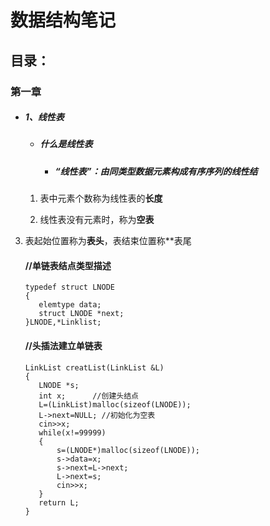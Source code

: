 # 数据结构笔记

## 目录：

### 第一章

- ##### 1、线性表

  - ##### 什么是线性表

    - ##### 	“线性表”：由同类型数据元素构成有序序列的线性结

  1. 表中元素个数称为线性表的**长度**
  
  2. 线性表没有元素时，称为**空表**
  
3. 表起始位置称为**表头**，表结束位置称**表尾
  
     #### //单链表结点类型描述
  
     ```
     typedef struct LNODE
     {
     	elemtype data;
     	struct LNODE *next;
     }LNODE,*Linklist;
     
     ```
  
     #### //头插法建立单链表
  
     ```
     LinkList creatList(LinkList &L)
     {
     	LNODE *s;
     	int x;		//创建头结点
     	L=(LinkList)malloc(sizeof(LNODE));
     	L->next=NULL; //初始化为空表
     	cin>>x;
     	while(x!=99999)
     	{
     		s=(LNODE*)malloc(sizeof(LNODE));
     		s->data=x;
     		s->next=L->next;
     		L->next=s;
     		cin>>x;
     	}
     	return L;
     }
     ```
  
     
  
     
  

 
